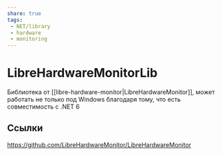 ```yaml
---
share: true
tags:
 - NET/library
 - hardware
 - monitoring
---
```

# LibreHardwareMonitorLib
Библиотека от [[libre-hardware-monitor|LibreHardwareMonitor]], может работать не только под Windows благодаря тому, что есть совместимость с .NET 6

## Ссылки
https://github.com/LibreHardwareMonitor/LibreHardwareMonitor